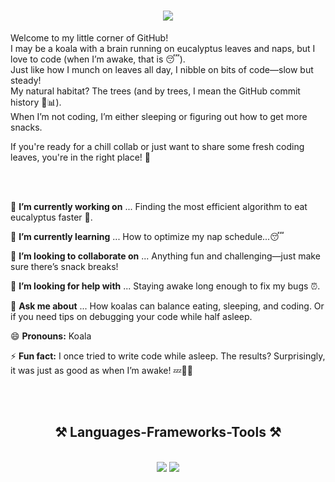 <h1 align="center">
    <img src="https://readme-typing-svg.herokuapp.com/?font=Righteous&size=35&center=true&vCenter=true&width=500&height=70&duration=4000&lines=Hi+There!+👋;+I'm+Dumb+Koala!🐨;" />
</h1>

Welcome to my little corner of GitHub!</br>
I may be a koala with a brain running on eucalyptus leaves and naps, but I love to code (when I’m awake, that is 😴). </br>
Just like how I munch on leaves all day, I nibble on bits of code—slow but steady!</br>
My natural habitat? The trees (and by trees, I mean the GitHub commit history 🌳📊).</br>
When I’m not coding, I’m either sleeping or figuring out how to get more snacks.

If you're ready for a chill collab or just want to share some fresh coding leaves, you're in the right place! 🐨

</br></br>

<div align=left>

🔭 **I’m currently working on** ...
Finding the most efficient algorithm to eat eucalyptus faster 🍃.

🌱 **I’m currently learning** ...
How to optimize my nap schedule...😴

👯 **I’m looking to collaborate on** ...
Anything fun and challenging—just make sure there’s snack breaks!

🤔 **I’m looking for help with** ...
Staying awake long enough to fix my bugs ⏰.

💬 **Ask me about** ...
How koalas can balance eating, sleeping, and coding. Or if you need tips on debugging your code while half asleep.

😄 **Pronouns:**
 Koala

⚡ **Fun fact:**
I once tried to write code while asleep. The results? Surprisingly, it was just as good as when I’m awake! 💤🧑‍💻

</br></br> 

<h2 align="center">⚒️ Languages-Frameworks-Tools ⚒️</h2>
<br/>
    <div align="center">
        <img src="https://skillicons.dev/icons?i=svelte,html,css,vscode,github,git,azure,docker,cs,dotnet" />
        <img src="https://skillicons.dev/icons?i=python,javascript,typescript,java,linux" /><br>
    </div>
</div>



